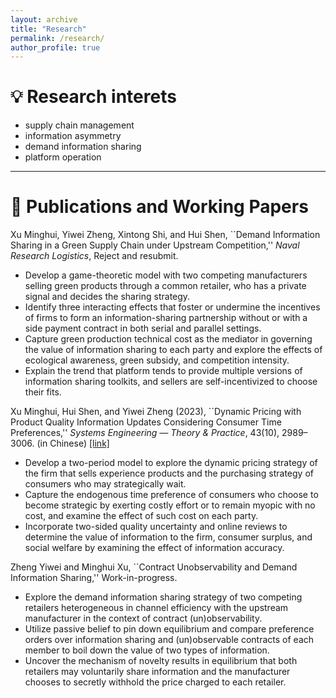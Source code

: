 ```yaml
---
layout: archive
title: "Research"
permalink: /research/
author_profile: true
---
```


# 💡 Research interets
- supply chain management
- information asymmetry
- demand information sharing
- platform operation

---

# 📕 Publications and Working Papers

Xu Minghui, Yiwei Zheng, Xintong Shi, and Hui Shen, ``Demand Information Sharing in a Green Supply Chain under Upstream Competition,'' *Naval Research Logistics*, Reject and resubmit.

- Develop a game-theoretic model with two competing manufacturers selling green products through a common retailer, who has a private signal and decides the sharing strategy.
- Identify three interacting effects that foster or undermine the incentives of firms to form an information-sharing partnership without or with a side payment contract in both serial and parallel settings.
- Capture green production technical cost as the mediator in governing the value of information sharing to each party and explore the effects of ecological awareness, green subsidy, and competition intensity.
- Explain the trend that platform tends to provide multiple versions of information sharing toolkits, and sellers are self-incentivized to choose their fits.


Xu Minghui, Hui Shen, and Yiwei Zheng (2023), ``Dynamic Pricing with Product Quality Information Updates Considering Consumer Time Preferences,'' *Systems Engineering — Theory & Practice*, 43(10), 2989–3006. (in Chinese) [[link]](https://link.cnki.net/urlid/11.2267.N.20230608.1355.010)

- Develop a two-period model to explore the dynamic pricing strategy of the firm that sells experience products and the purchasing strategy of consumers who may strategically wait.
- Capture the endogenous time preference of consumers who choose to become strategic by exerting costly effort or to remain myopic with no cost, and examine the effect of such cost on each party.
- Incorporate two-sided quality uncertainty and online reviews to determine the value of information to the firm, consumer surplus, and social welfare by examining the effect of information accuracy.


Zheng Yiwei and Minghui Xu, ``Contract Unobservability and Demand Information Sharing,'' Work-in-progress.

- Explore the demand information sharing strategy of two competing retailers heterogeneous in channel efficiency with the upstream manufacturer in the context of contract (un)observability.
- Utilize passive belief to pin down equilibrium and compare preference orders over information sharing and (un)observable contracts of each member to boil down the value of two types of information.
- Uncover the mechanism of novelty results in equilibrium that both retailers may voluntarily share information and the manufacturer chooses to secretly withhold the price charged to each retailer.
